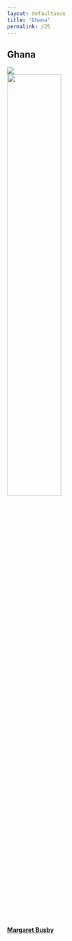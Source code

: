```yaml
---
layout: defaultauco
title: "Ghana"
permalink: /25
---
```

<div class="container-0">
    <div class="container-title">
        <span class="country"><h2>Ghana</h2></span>
        <div class="photo-co">
          <img src="https://www.worldatlas.com/r/w960-q80/upload/d2/cd/62/gh-01.jpg" >
    </div>
</div>
<!-- partial:index.partial.html -->
<div class="container">
  <div class="timeline clearfix">
  <div class="vertical-line">
 <div id="post-1" class="vesti-col timeline-post">
      <div class="vesti-content-wrapper">
        <div class="photo">
          <img src="ttps://upload.wikimedia.org/wikipedia/commons/thumb/9/98/Margaret_Busby_-_2019-02-12_-_Andy_Mabbett_-_03.jpg/330px-Margaret_Busby_-_2019-02-12_-_Andy_Mabbett_-_03.jpg" width="50%" height="50%">
          <div class="vesti-date-wrapper">
            <div class="vesti-date">
            </div>
          </div>
        </div>
        <div class="vesti-desc">
          <a class="desc-a" href="#">
            <h4><a href="/mbusby">Margaret Busby</a></h4>
          </a>
        </div>
      </div>
    </div>


<!-- partial -->